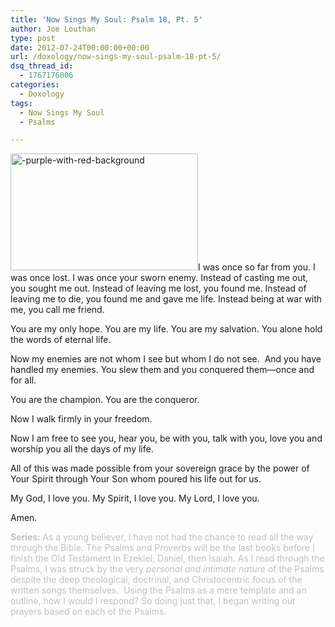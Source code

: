 ```yaml
---
title: 'Now Sings My Soul: Psalm 18, Pt. 5'
author: Joe Louthan
type: post
date: 2012-07-24T00:00:00+00:00
url: /doxology/now-sings-my-soul-psalm-18-pt-5/
dsq_thread_id:
  - 1767176006
categories:
  - Doxology
tags:
  - Now Sings My Soul
  - Psalms

---
```

[<img class="alignright size-thumbnail wp-image-2181" alt="-purple-with-red-background" src="https://i0.wp.com/theologic.us/wp-content/uploads/2013/08/purple-with-red-background.jpg?resize=300%2C187" width="300" height="187" srcset="https://i0.wp.com/theologic.us/wp-content/uploads/2013/08/purple-with-red-background.jpg?resize=300%2C187 300w, https://i0.wp.com/theologic.us/wp-content/uploads/2013/08/purple-with-red-background.jpg?resize=400%2C250 400w, https://i0.wp.com/theologic.us/wp-content/uploads/2013/08/purple-with-red-background.jpg?w=500 500w" sizes="(max-width: 300px) 100vw, 300px" data-recalc-dims="1" />][1]I was once so far from you. I was once lost. I was once your sworn enemy. Instead of casting me out, you sought me out. Instead of leaving me lost, you found me. Instead of leaving me to die, you found me and gave me life. Instead being at war with me, you call me friend.

You are my only hope. You are my life. You are my salvation. You alone hold the words of eternal life.

Now my enemies are not whom I see but whom I do not see.  And you have handled my enemies. You slew them and you conquered them—once and for all.

You are the champion. You are the conqueror.

Now I walk firmly in your freedom.

Now I am free to see you, hear you, be with you, talk with you, love you and worship you all the days of my life.

All of this was made possible from your sovereign grace by the power of Your Spirit through Your Son whom poured his life out for us.

My God, I love you. My Spirit, I love you. My Lord, I love you.

Amen.

<span style="color: #c0c0c0;"><strong>Series: </strong>As a young believer, I have not had the chance to read all the way through the Bible. The Psalms and Proverbs will be the last books before I finish the Old Testament in Ezekiel, Daniel, then Isaiah. As I read through the Psalms, I was struck by the very <em>personal and intimate nature</em> of the Psalms despite the deep theological, doctrinal, and Christocentric focus of the written songs themselves.  Using the Psalms as a mere template and an outline, how I would I respond? So doing just that, I began writing out prayers based on each of the Psalms.</span>

 [1]: https://i0.wp.com/theologic.us/wp-content/uploads/2013/08/purple-with-red-background.jpg
